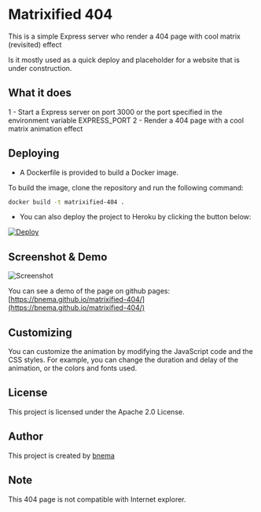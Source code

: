 # Matrixified 404
This is a simple Express server who render a 404 page with cool matrix (revisited) effect

Is it mostly used as a quick deploy and placeholder for a website that is under construction.

## What it does

1 - Start a Express server on port 3000 or the port specified in the environment variable EXPRESS_PORT
2 - Render a 404 page with a cool matrix animation effect

## Deploying

- A Dockerfile is provided to build a Docker image.

To build the image, clone the repository and run the following command:
```bash
docker build -t matrixified-404 .
```

- You can also deploy the project to Heroku by clicking the button below:

[![Deploy](https://www.herokucdn.com/deploy/button.svg)](https://heroku.com/deploy)

## Screenshot & Demo

![Screenshot](https://raw.githubusercontent.com/bnema/matrixified-404/master/screenshot.png)

You can see a demo of the page on github pages: [https://bnema.github.io/matrixified-404/](https://bnema.github.io/matrixified-404/)


## Customizing

You can customize the animation by modifying the JavaScript code and the CSS styles. For example, you can change the duration and delay of the animation, or the colors and fonts used.

## License

This project is licensed under the Apache 2.0 License.

## Author

This project is created by [bnema](https://github.com/bnema)

## Note

This 404 page is not compatible with Internet explorer.